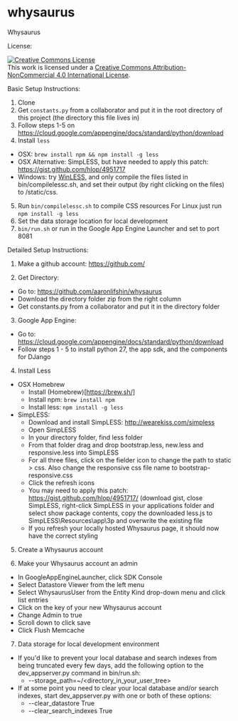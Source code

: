 whysaurus
=========

Whysaurus

License:

<a rel="license" href="http://creativecommons.org/licenses/by-nc/4.0/"><img alt="Creative Commons License" style="border-width:0" src="https://i.creativecommons.org/l/by-nc/4.0/88x31.png" /></a><br />This work is licensed under a <a rel="license" href="http://creativecommons.org/licenses/by-nc/4.0/">Creative Commons Attribution-NonCommercial 4.0 International License</a>.

Basic Setup Instructions:

1. Clone
2. Get `constants.py` from a collaborator and put it in the root directory of this project (the directory this file lives in)
3. Follow steps 1-5 on https://cloud.google.com/appengine/docs/standard/python/download
4. Install `less` 
- OSX: `brew install npm && npm install -g less`
- OSX Alternative: SimpLESS, but have needed to apply this patch: https://gist.github.com/hlop/4951717
- Windows: try [WinLESS](http://www.winless.org), and only compile the files listed in bin/compilelessc.sh, and set their output (by right clicking on the files) to /static/css.
5. Run `bin/compilelessc.sh` to compile CSS resources
   For Linux just run `npm install -g less`
6. Set the data storage location for local development
7. `bin/run.sh` or run in the Google App Engine Launcher and set to port 8081

Detailed Setup Instructions:

1. Make a github account: https://github.com/

2. Get Directory:<br />
* Go to: https://github.com/aaronlifshin/whysaurus
* Download the directory folder zip from the right column
* Get constants.py from a collaborator and put it in the directory folder

3. Google App Engine:
* Go to: https://cloud.google.com/appengine/docs/standard/python/download
* Follow steps 1 - 5 to install python 27, the app sdk, and the components for DJango

4. Install Less
* OSX Homebrew
  * Install (Homebrew)[https://brew.sh/]
  * Install npm: `brew install npm`
  * Install less: `npm install -g less` 
* SimpLESS:
  * Download and install SimpLESS: http://wearekiss.com/simpless
  * Open SimpLESS
  * In your directory folder, find less folder
  * From that folder drag and drop bootstrap.less, new.less and responsive.less into SimpLESS
  * For all three files, click on the fielder icon to change the path to static > css. Also change the responsive css file name to bootstrap-responsive.css
  * Click the refresh icons
  * You may need to apply this patch: https://gist.github.com/hlop/4951717/ (download gist, close SimpLESS, right-click SimpLESS in your applications folder and select show package contents, copy the downloaded less.js to SimpLESS\Resources\app\3p and overwrite the existing file
  * If you refresh your locally hosted Whysaurus page, it should now have the correct styling

5. Create a Whysaurus account

6. Make your Whysaurus account an admin
* In GoogleAppEngineLauncher, click SDK Console
* Select Datastore Viewer from the left menu
* Select WhysaurusUser from the Entity Kind drop-down menu and click list entries
* Click on the key of your new Whysaurus account
* Change Admin to true
* Scroll down to click save
* Click Flush Memcache

7. Data storage for local development environment
* If you'd like to prevent your local database and search indexes from being truncated every few days, add the following option to the dev_appserver.py command in bin/run.sh:
  * --storage_path=~/<directory_in_your_user_tree>
* If at some point you need to clear your local database and/or search indexes, start dev_appserver.py with one or both of these options:
  * --clear_datastore True
  * --clear_search_indexes True
